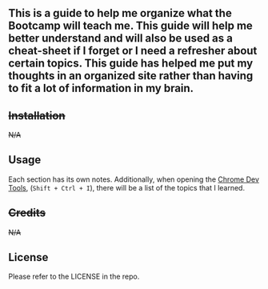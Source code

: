# <Prework Study Guide Webpage>

## This is a guide to help me organize what the Bootcamp will teach me. This guide will help me better understand and will also be used as a cheat-sheet if I forget or I need a refresher about certain topics. This guide has helped me put my thoughts in an organized site rather than having to fit a lot of information in my brain.


## ~~Installation~~

~~N/A~~


## Usage

Each section has its own notes. Additionally, when opening the <ins>Chrome Dev Tools</ins>, (`Shift + Ctrl + I`), there will be a list of the topics that I learned.


## ~~Credits~~

~~N/A~~


## License

Please refer to the LICENSE in the repo.